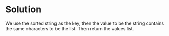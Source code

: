 # Solution
We use the sorted string as the key, then the value to be the string contains the same characters to be the list. Then return the values list.
